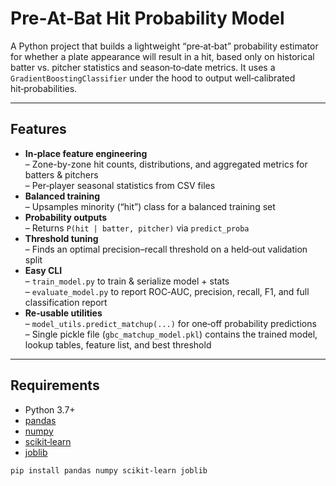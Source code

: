 # Pre‑At‑Bat Hit Probability Model

A Python project that builds a lightweight “pre‑at‑bat” probability estimator for whether a plate appearance will result in a hit, based only on historical batter vs. pitcher statistics and season‑to‑date metrics. It uses a `GradientBoostingClassifier` under the hood to output well‑calibrated hit‑probabilities.

---

## Features

- **In‑place feature engineering**  
  – Zone-by-zone hit counts, distributions, and aggregated metrics for batters & pitchers  
  – Per‑player seasonal statistics from CSV files  
- **Balanced training**  
  – Upsamples minority (“hit”) class for a balanced training set  
- **Probability outputs**  
  – Returns `P(hit | batter, pitcher)` via `predict_proba`  
- **Threshold tuning**  
  – Finds an optimal precision–recall threshold on a held‑out validation split  
- **Easy CLI**  
  – `train_model.py` to train & serialize model + stats  
  – `evaluate_model.py` to report ROC‑AUC, precision, recall, F1, and full classification report  
- **Re‑usable utilities**  
  – `model_utils.predict_matchup(...)` for one‑off probability predictions  
  – Single pickle file (`gbc_matchup_model.pkl`) contains the trained model, lookup tables, feature list, and best threshold

---

## Requirements

- Python 3.7+
- [pandas](https://pandas.pydata.org/)
- [numpy](https://numpy.org/)
- [scikit‑learn](https://scikit-learn.org/)
- [joblib](https://joblib.readthedocs.io/)

```bash
pip install pandas numpy scikit-learn joblib
